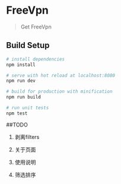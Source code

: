 # FreeVpn

> Get FreeVpn

## Build Setup

``` bash
# install dependencies
npm install

# serve with hot reload at localhost:8080
npm run dev

# build for production with minification
npm run build

# run unit tests
npm test
```

##TODO

1. 剥离filters

2. 关于页面

3. 使用说明

4. 筛选排序
